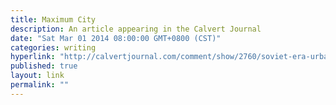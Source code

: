 ```yaml
---
title: Maximum City
description: An article appearing in the Calvert Journal
date: "Sat Mar 01 2014 08:00:00 GMT+0800 (CST)"
categories: writing
hyperlink: "http://calvertjournal.com/comment/show/2760/soviet-era-urbanism-russia-reborn-in-modern-chinese-cities"
published: true
layout: link
permalink: ""
---
```


